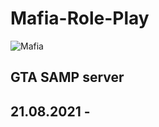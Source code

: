 # Mafia-Role-Play
![Mafia](https://user-images.githubusercontent.com/83402627/209432325-4adfca57-f07c-41ef-85cb-bf81c3cb622c.png)

## GTA SAMP server
## 21.08.2021 -
